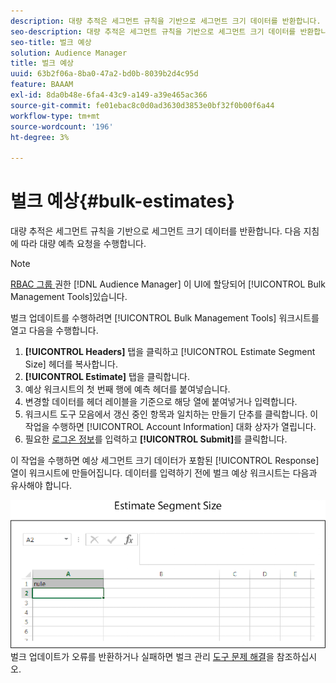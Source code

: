 ```yaml
---
description: 대량 추적은 세그먼트 규칙을 기반으로 세그먼트 크기 데이터를 반환합니다. 다음 지침에 따라 대량 예측 요청을 수행합니다.
seo-description: 대량 추적은 세그먼트 규칙을 기반으로 세그먼트 크기 데이터를 반환합니다. 다음 지침에 따라 대량 예측 요청을 수행합니다.
seo-title: 벌크 예상
solution: Audience Manager
title: 벌크 예상
uuid: 63b2f06a-8ba0-47a2-bd0b-8039b2d4c95d
feature: BAAAM
exl-id: 8da0b48e-6fa4-43c9-a149-a39e465ac366
source-git-commit: fe01ebac8c0d0ad3630d3853e0bf32f0b00f6a44
workflow-type: tm+mt
source-wordcount: '196'
ht-degree: 3%

---
```


# 벌크 예상{#bulk-estimates}

대량 추적은 세그먼트 규칙을 기반으로 세그먼트 크기 데이터를 반환합니다. 다음 지침에 따라 대량 예측 요청을 수행합니다.

<!-- 

t_bulk_estimates.xml

 -->

>[!NOTE]
>
>[RBAC 그룹 ](../../features/administration/administration-overview.md) 권한 [!DNL Audience Manager] 이 UI에 할당되어  [!UICONTROL Bulk Management Tools]있습니다.

벌크 업데이트를 수행하려면 [!UICONTROL Bulk Management Tools] 워크시트를 열고 다음을 수행합니다.

1. **[!UICONTROL Headers]** 탭을 클릭하고 [!UICONTROL Estimate Segment Size] 헤더를 복사합니다.
2. **[!UICONTROL Estimate]** 탭을 클릭합니다.
3. 예상 워크시트의 첫 번째 행에 예측 헤더를 붙여넣습니다.
4. 변경할 데이터를 헤더 레이블을 기준으로 해당 열에 붙여넣거나 입력합니다.
5. 워크시트 도구 모음에서 갱신 중인 항목과 일치하는 만들기 단추를 클릭합니다.
이 작업을 수행하면 [!UICONTROL Account Information] 대화 상자가 열립니다.
6. 필요한 [로그온 정보](../../reference/bulk-management-tools/bulk-management-intro.md#auth-reqs)를 입력하고 **[!UICONTROL Submit]**&#x200B;를 클릭합니다.

이 작업을 수행하면 예상 세그먼트 크기 데이터가 포함된 [!UICONTROL Response] 열이 워크시트에 만들어집니다. 데이터를 입력하기 전에 벌크 예상 워크시트는 다음과 유사해야 합니다.

![](assets/estimate.png)
벌크 업데이트가 오류를 반환하거나 실패하면 벌크 관리  [도구 문제 해결](../../reference/bulk-management-tools/bulk-troubleshooting.md)을 참조하십시오.
